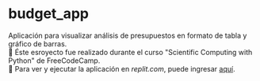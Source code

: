 # budget_app
Aplicación para visualizar análisis de presupuestos en formato de tabla y gráfico de barras.</br>
:snake: Éste esroyecto fue realizado durante el curso "Scientific Computing with Python" de FreeCodeCamp. </br>
:space_invader: Para ver y ejecutar la aplicación en <i>replit.com</i>, puede ingresar <a href="https://replit.com/@DanielaPinto3/boilerplate-budget-app">aquí</a>.</br>
